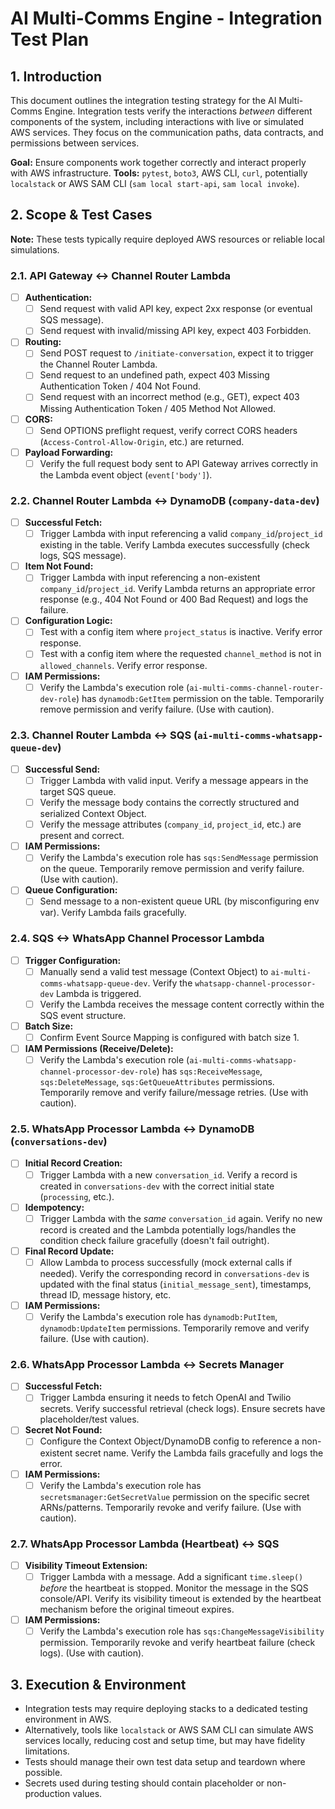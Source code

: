 # AI Multi-Comms Engine - Integration Test Plan

## 1. Introduction

This document outlines the integration testing strategy for the AI Multi-Comms Engine. Integration tests verify the interactions *between* different components of the system, including interactions with live or simulated AWS services. They focus on the communication paths, data contracts, and permissions between services.

**Goal:** Ensure components work together correctly and interact properly with AWS infrastructure.
**Tools:** `pytest`, `boto3`, AWS CLI, `curl`, potentially `localstack` or AWS SAM CLI (`sam local start-api`, `sam local invoke`).

## 2. Scope & Test Cases

**Note:** These tests typically require deployed AWS resources or reliable local simulations.

### 2.1. API Gateway <-> Channel Router Lambda

*   [ ] **Authentication:**
    *   [ ] Send request with valid API key, expect 2xx response (or eventual SQS message).
    *   [ ] Send request with invalid/missing API key, expect 403 Forbidden.
*   [ ] **Routing:**
    *   [ ] Send POST request to `/initiate-conversation`, expect it to trigger the Channel Router Lambda.
    *   [ ] Send request to an undefined path, expect 403 Missing Authentication Token / 404 Not Found.
    *   [ ] Send request with an incorrect method (e.g., GET), expect 403 Missing Authentication Token / 405 Method Not Allowed.
*   [ ] **CORS:**
    *   [ ] Send OPTIONS preflight request, verify correct CORS headers (`Access-Control-Allow-Origin`, etc.) are returned.
*   [ ] **Payload Forwarding:**
    *   [ ] Verify the full request body sent to API Gateway arrives correctly in the Lambda event object (`event['body']`).

### 2.2. Channel Router Lambda <-> DynamoDB (`company-data-dev`)

*   [ ] **Successful Fetch:**
    *   [ ] Trigger Lambda with input referencing a valid `company_id`/`project_id` existing in the table. Verify Lambda executes successfully (check logs, SQS message).
*   [ ] **Item Not Found:**
    *   [ ] Trigger Lambda with input referencing a non-existent `company_id`/`project_id`. Verify Lambda returns an appropriate error response (e.g., 404 Not Found or 400 Bad Request) and logs the failure.
*   [ ] **Configuration Logic:**
    *   [ ] Test with a config item where `project_status` is inactive. Verify error response.
    *   [ ] Test with a config item where the requested `channel_method` is not in `allowed_channels`. Verify error response.
*   [ ] **IAM Permissions:**
    *   [ ] Verify the Lambda's execution role (`ai-multi-comms-channel-router-dev-role`) has `dynamodb:GetItem` permission on the table. Temporarily remove permission and verify failure. (Use with caution).

### 2.3. Channel Router Lambda <-> SQS (`ai-multi-comms-whatsapp-queue-dev`)

*   [ ] **Successful Send:**
    *   [ ] Trigger Lambda with valid input. Verify a message appears in the target SQS queue.
    *   [ ] Verify the message body contains the correctly structured and serialized Context Object.
    *   [ ] Verify the message attributes (`company_id`, `project_id`, etc.) are present and correct.
*   [ ] **IAM Permissions:**
    *   [ ] Verify the Lambda's execution role has `sqs:SendMessage` permission on the queue. Temporarily remove permission and verify failure. (Use with caution).
*   [ ] **Queue Configuration:**
    *   [ ] Send message to a non-existent queue URL (by misconfiguring env var). Verify Lambda fails gracefully.

### 2.4. SQS <-> WhatsApp Channel Processor Lambda

*   [ ] **Trigger Configuration:**
    *   [ ] Manually send a valid test message (Context Object) to `ai-multi-comms-whatsapp-queue-dev`. Verify the `whatsapp-channel-processor-dev` Lambda is triggered.
    *   [ ] Verify the Lambda receives the message content correctly within the SQS event structure.
*   [ ] **Batch Size:**
    *   [ ] Confirm Event Source Mapping is configured with batch size 1.
*   [ ] **IAM Permissions (Receive/Delete):**
    *   [ ] Verify the Lambda's execution role (`ai-multi-comms-whatsapp-channel-processor-dev-role`) has `sqs:ReceiveMessage`, `sqs:DeleteMessage`, `sqs:GetQueueAttributes` permissions. Temporarily remove and verify failure/message retries. (Use with caution).

### 2.5. WhatsApp Processor Lambda <-> DynamoDB (`conversations-dev`)

*   [ ] **Initial Record Creation:**
    *   [ ] Trigger Lambda with a new `conversation_id`. Verify a record is created in `conversations-dev` with the correct initial state (`processing`, etc.).
*   [ ] **Idempotency:**
    *   [ ] Trigger Lambda with the *same* `conversation_id` again. Verify no new record is created and the Lambda potentially logs/handles the condition check failure gracefully (doesn't fail outright).
*   [ ] **Final Record Update:**
    *   [ ] Allow Lambda to process successfully (mock external calls if needed). Verify the corresponding record in `conversations-dev` is updated with the final status (`initial_message_sent`), timestamps, thread ID, message history, etc.
*   [ ] **IAM Permissions:**
    *   [ ] Verify the Lambda's execution role has `dynamodb:PutItem`, `dynamodb:UpdateItem` permissions. Temporarily remove and verify failure. (Use with caution).

### 2.6. WhatsApp Processor Lambda <-> Secrets Manager

*   [ ] **Successful Fetch:**
    *   [ ] Trigger Lambda ensuring it needs to fetch OpenAI and Twilio secrets. Verify successful retrieval (check logs). Ensure secrets have placeholder/test values.
*   [ ] **Secret Not Found:**
    *   [ ] Configure the Context Object/DynamoDB config to reference a non-existent secret name. Verify the Lambda fails gracefully and logs the error.
*   [ ] **IAM Permissions:**
    *   [ ] Verify the Lambda's execution role has `secretsmanager:GetSecretValue` permission on the specific secret ARNs/patterns. Temporarily revoke and verify failure. (Use with caution).

### 2.7. WhatsApp Processor Lambda (Heartbeat) <-> SQS

*   [ ] **Visibility Timeout Extension:**
    *   [ ] Trigger Lambda with a message. Add a significant `time.sleep()` *before* the heartbeat is stopped. Monitor the message in the SQS console/API. Verify its visibility timeout is extended by the heartbeat mechanism before the original timeout expires.
*   [ ] **IAM Permissions:**
    *   [ ] Verify the Lambda's execution role has `sqs:ChangeMessageVisibility` permission. Temporarily revoke and verify heartbeat failure (check logs). (Use with caution).

## 3. Execution & Environment

*   Integration tests may require deploying stacks to a dedicated testing environment in AWS.
*   Alternatively, tools like `localstack` or AWS SAM CLI can simulate AWS services locally, reducing cost and setup time, but may have fidelity limitations.
*   Tests should manage their own test data setup and teardown where possible.
*   Secrets used during testing should contain placeholder or non-production values. 